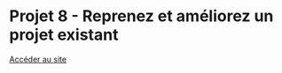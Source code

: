 # Projet 8 - Reprenez et améliorez un projet existant

[Accéder au site](https://quentin-aslan.github.io/P8)